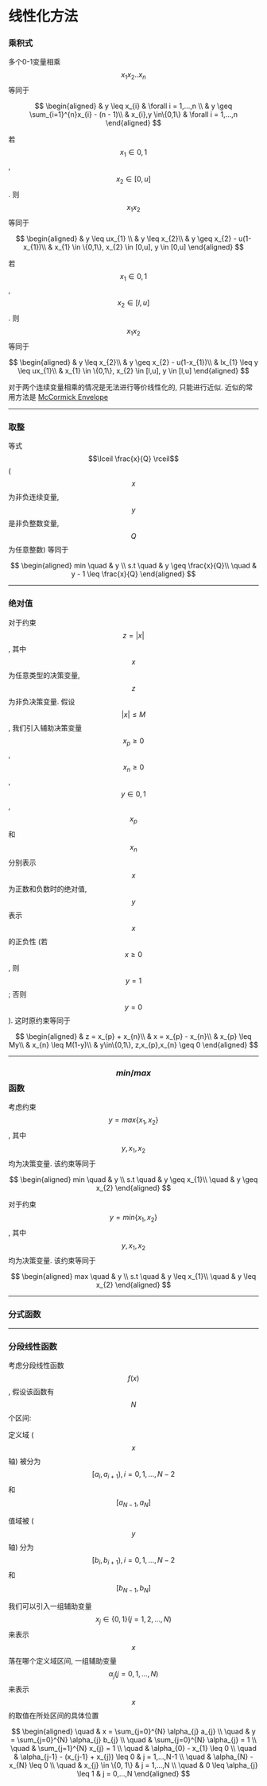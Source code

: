 # 线性化方法

### 乘积式

多个0-1变量相乘 $$x_{1}x_{2}..x_{n}$$ 等同于

$$
\begin{aligned}
& y \leq x_{i} & \forall i = 1,...,n \\
& y \geq \sum_{i=1}^{n}x_{i} - (n - 1)\\
& x_{i},y \in\{0,1\} & \forall i = 1,...,n
\end{aligned}
$$

若 $$x_{1} \in {0,1}$$, $$x_{2} \in [0,u]$$. 则 $$x_{1}x_{2}$$ 等同于

$$
\begin{aligned}
& y \leq ux_{1} \\
& y \leq x_{2}\\
& y \geq x_{2} - u(1-x_{1})\\
& x_{1} \in \{0,1\}, x_{2} \in [0,u], y \in [0,u]
\end{aligned}
$$

若 $$x_{1} \in {0,1}$$, $$x_{2} \in [l,u]$$. 则 $$x_{1}x_{2}$$ 等同于

$$
\begin{aligned}
& y \leq x_{2}\\
& y \geq x_{2} - u(1-x_{1})\\
& lx_{1} \leq y \leq ux_{1}\\
& x_{1} \in \{0,1\}, x_{2} \in [l,u], y \in [l,u]
\end{aligned}
$$

对于两个连续变量相乘的情况是无法进行等价线性化的, 只能进行近似. 近似的常用方法是 [McCormick Envelope](https://optimization.cbe.cornell.edu/index.php?title=McCormick_envelopes)

***

### 取整

等式 $$\lceil \frac{x}{Q} \rceil$$ ($$x$$ 为非负连续变量, $$y$$ 是非负整数变量, $$Q$$ 为任意整数) 等同于

$$
\begin{aligned}
min \quad & y \\
s.t \quad & y \geq \frac{x}{Q}\\
\quad & y - 1 \leq \frac{x}{Q}
\end{aligned}
$$

***

### 绝对值

对于约束 $$z = |x|$$, 其中 $$x$$ 为任意类型的决策变量, $$z$$ 为非负决策变量. 假设 $$|x| \leq M$$, 我们引入辅助决策变量 $$x_{p} \geq 0$$, $$x_{n} \geq 0$$, $$y \in {0,1}$$, $$x_{p}$$ 和 $$x_{n}$$ 分别表示 $$x$$ 为正数和负数时的绝对值, $$y$$ 表示 $$x$$ 的正负性 (若 $$x\geq 0$$, 则 $$y=1$$; 否则 $$y=0$$). 这时原约束等同于

$$
\begin{aligned}
& z = x_{p} + x_{n}\\
& x = x_{p} - x_{n}\\
& x_{p} \leq My\\
& x_{n} \leq M(1-y)\\
& y\in\{0,1\}, z,x_{p},x_{n} \geq 0
\end{aligned}
$$

***

### $$min/max$$ 函数

考虑约束 $$y = max\{x_{1}, x_{2}\}$$, 其中 $$y, x_{1}, x_{2}$$ 均为决策变量. 该约束等同于

$$
\begin{aligned}
min \quad & y \\
s.t \quad & y \geq x_{1}\\
\quad & y \geq x_{2}
\end{aligned}
$$

对于约束 $$y = min\{x_{1}, x_{2}\}$$, 其中 $$y, x_{1}, x_{2}$$ 均为决策变量. 该约束等同于

$$
\begin{aligned}
max \quad & y \\
s.t \quad & y \leq x_{1}\\
\quad & y \leq x_{2}
\end{aligned}
$$

***

### 分式函数



***

### 分段线性函数

考虑分段线性函数 $$f(x)$$, 假设该函数有 $$N$$ 个区间:&#x20;

定义域 ($$x$$ 轴) 被分为 $$[a_{i}, a_{i+1}), i = 0,1,...,N-2$$ 和 $$[a_{N-1}, a_{N}]$$

值域被 ($$y$$ 轴) 分为 $$[b_{i}, b_{i+1}), i = 0,1,...,N-2$$ 和 $$[b_{N-1}, b_{N}]$$

我们可以引入一组辅助变量 $$x_{j} \in \{0,1\} (j = 1,2,...,N)$$ 来表示 $$x$$ 落在哪个定义域区间, 一组辅助变量 $$\alpha_{j} (j = 0, 1,...,N)$$ 来表示 $$x$$ 的取值在所处区间的具体位置

$$
\begin{aligned}
\quad & x = \sum_{j=0}^{N} \alpha_{j} a_{j} \\
\quad & y = \sum_{j=0}^{N} \alpha_{j} b_{j} \\
\quad & \sum_{j=0}^{N} \alpha_{j} = 1 \\
\quad & \sum_{j=1}^{N} x_{j} = 1 \\
\quad & \alpha_{0} - x_{1} \leq 0 \\
\quad & \alpha_{j-1} - (x_{j-1} + x_{j}) \leq 0 & j = 1,...,N-1 \\
\quad & \alpha_{N} - x_{N} \leq 0 \\
\quad & x_{j} \in \{0, 1\} & j = 1,...,N \\
\quad & 0 \leq \alpha_{j} \leq 1 & j = 0,...,N
\end{aligned}
$$
